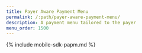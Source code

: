 ```yaml
---
title: Payer Aware Payment Menu
permalink: /:path/payer-aware-payment-menu/
description: A payment menu tailored to the payer
menu_order: 1500
---
```


{% include mobile-sdk-papm.md %}
